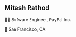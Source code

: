 ## Mitesh Rathod

:man_technologist: Sofware Engineer, PayPal Inc.

:round_pushpin:	San Francisco, CA.
